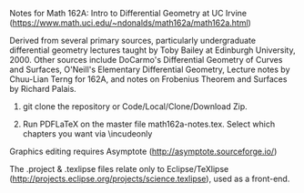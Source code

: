 Notes for Math 162A: Intro to Differential Geometry at UC Irvine (https://www.math.uci.edu/~ndonalds/math162a/math162a.html)

Derived from several primary sources, particularly undergraduate differential geometry lectures taught by Toby Bailey at Edinburgh University, 2000. Other sources include DoCarmo's Differential Geometry of Curves and Surfaces, O'Neill's Elementary Differential Geometry, Lecture notes by Chuu-Lian Terng for 162A, and notes on Frobenius Theorem and Surfaces by Richard Palais.

1. git clone the repository or Code/Local/Clone/Download Zip.

2. Run PDFLaTeX on the master file math162a-notes.tex. Select which chapters you want via \incudeonly

Graphics editing requires Asymptote (http://asymptote.sourceforge.io/)

The .project & .texlipse files relate only to Eclipse/TeXlipse (http://projects.eclipse.org/projects/science.texlipse), used as a front-end.
